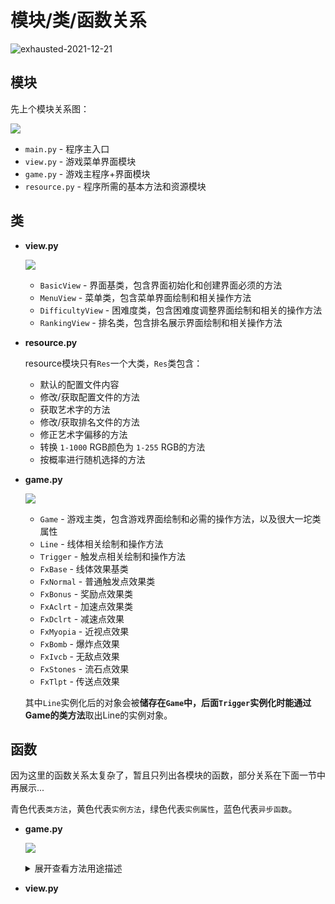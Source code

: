 # 模块/类/函数关系

![exhausted-2021-12-21](https://cdn.jsdelivr.net/gh/cat-note/bottleassets@latest/img/exhausted-2021-12-21.jpg)

## 模块

先上个模块关系图：

![](https://cdn.jsdelivr.net/gh/SomeBottle/skline@main/docs/pics/module-relations.png)  

* ```main.py``` - 程序主入口
* ```view.py``` - 游戏菜单界面模块
* ```game.py``` - 游戏主程序+界面模块
* ```resource.py``` - 程序所需的基本方法和资源模块  

## 类

* **view.py**

    ![](https://cdn.jsdelivr.net/gh/SomeBottle/skline@main/docs/pics/class-view-relations.png)  

    * ```BasicView``` - 界面基类，包含界面初始化和创建界面必须的方法  
    * ```MenuView``` - 菜单类，包含菜单界面绘制和相关操作方法
    * ```DifficultyView``` - 困难度类，包含困难度调整界面绘制和相关的操作方法
    * ```RankingView``` - 排名类，包含排名展示界面绘制和相关操作方法  

* **resource.py** 

    resource模块只有```Res```一个大类，```Res```类包含：

    * 默认的配置文件内容
    * 修改/获取配置文件的方法
    * 获取艺术字的方法
    * 修改/获取排名文件的方法
    * 修正艺术字偏移的方法
    * 转换 ```1-1000``` RGB颜色为 ```1-255``` RGB的方法
    * 按概率进行随机选择的方法

* **game.py**  

    ![](https://cdn.jsdelivr.net/gh/SomeBottle/skline@main/docs/pics/class-game-relations.png)  

    * ```Game``` - 游戏主类，包含游戏界面绘制和必需的操作方法，以及很大一坨类属性  
    * ```Line``` - 线体相关绘制和操作方法
    * ```Trigger``` - 触发点相关绘制和操作方法
    * ```FxBase``` - 线体效果基类
    * ```FxNormal``` - 普通触发点效果类
    * ```FxBonus``` - 奖励点效果类
    * ```FxAclrt``` - 加速点效果类
    * ```FxDclrt``` - 减速点效果
    * ```FxMyopia``` - 近视点效果
    * ```FxBomb``` - 爆炸点效果
    * ```FxIvcb``` - 无敌点效果
    * ```FxStones``` - 流石点效果
    * ```FxTlpt``` - 传送点效果  

    其中```Line```实例化后的对象会被**储存在```Game```**中，后面```Trigger```实例化时能通过**Game的类方法**取出Line的实例对象。  

## 函数  

因为这里的函数关系太复杂了，暂且只列出各模块的函数，部分关系在下面一节中再展示...

青色代表```类方法```，黄色代表```实例方法```，绿色代表```实例属性```，蓝色代表```异步函数```。 

* **game.py**  

    ![](https://cdn.jsdelivr.net/gh/SomeBottle/skline@main/docs/pics/funcs-game.png)   

    <details>
    <summary>展开查看方法用途描述</summary>

    ------

    **Game类:**  

    |方法名|类型|用途|
    |:---:|:---:|:---:|
    |set_color|类方法|基于```curses```设置颜色对|
    |color_pair|类方法|在```curses.color_pair```上的一个Hook，考虑不支持颜色的情况|
    |cls_init|类方法|初始化Game类的类属性|
    |cut_point|类方法|修剪传入的点集合，返回一个只存在于地图内的点集合|
    |reset_score|类方法|重置游戏分数为0|
    |add_task|类方法|往```asyncio```事件循环中增加协程任务，多用于触发点特效的处理|
    |add_score|类方法|增加分数，可以接受一个参数```num```来指定加多少分|
    |create_border|类方法|创建游戏边界的点坐标集合|
    |create_area|类方法|创建```curses```窗口，包括消息窗口和游戏窗口|
    |del_area|类方法|在游戏结束后删除窗口|
    |get_ins|类方法|获得储存的实例，用于取得```Line```的实例对象|
    |myopia|类方法|使用布尔值设置是否近视|
    |get_sight_info|类方法|用于**近视处理**部分，获得头部坐标和视野宽高|
    |update_myopia_sight|类方法|用于更新视野区域点集合，搭配```Line```实例的```move```方法|
    |printer|类方法|用于游戏区域图案打印，```curses.addstr```方法的一个Hook，同样是考虑了不支持颜色的情况|
    |flash_fx|实例方法|用于```count_down```方法里对艺术字的随机纵向推拉动画|
    |count_down|实例方法|用于游戏倒计时|
    |draw_flow_stones|实例方法|用于根据流石点集绘制流石|
    |draw_border|实例方法|根据```create_border```创建的点集绘制游戏区域边框|
    |draw_score|实例方法|在消息区绘制分数信息|
    |calc_score|实例方法|用于在游戏结束后计算出最终得分|
    |over|实例方法|游戏结束时进入的游戏结束方法|
    |cancel_tasks|实例方法|在游戏结束后取消所有```asyncio```事件循环中的协程任务|
    |start|实例方法|促使游戏开始的方法|

    **Line类:**  

    |方法名|类型|用途|
    |:---:|:---:|:---:|
    |draw_line|实例方法|在游戏区域中绘制角色|
    |draw_msg|实例方法|在消息区域中绘制线体相关消息|
    |tail_impact|实例方法|检查尾巴从哪里开始截断，用于爆炸点的判断|
    |impact|实例方法|线体死亡判断|
    |move|实例方法|线体移动处理方法|
    |add_tail|实例方法|加长尾巴的处理方法|
    |control|实例方法|接受键盘控制的方法|
    |hit|实例方法|判断头部是否位于传入的坐标点，也就是判断碰撞|
    |velo|实例属性|返回线体速度的大小(无关方向)|  

    **Trigger类:**  

    |方法名|类型|用途|
    |:---:|:---:|:---:|
    |check|实例方法|检查触发点的情况，包括检查是否还有触发点和是否碰撞到触发点|
    |ava_points|实例方法|获得可用的点集合，不可用的点包括被线体占用，被触发点占用，边界点等等|
    |make|实例方法|在游戏区域中随机放置触发点|
    |draw|实例方法|在消息区域输出```触发点消息队列```的内容|
    |trg_async|实例方法|根据线体碰到的触发点类型进行效果相关的异步任务分发|

    **FxBase及其继承出的Fx...类：**

    |方法名|类型|用途|
    |:---:|:---:|:---:|
    |hang_fx|实例方法|在```触发点消息队列```中挂起一条消息|
    |apply|实例方法|给线体应用当前的**效果**|


    </details>
    
* **view.py**  

